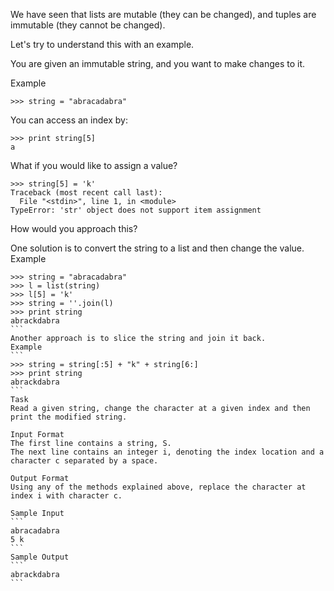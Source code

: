 We have seen that lists are mutable (they can be changed), and tuples are immutable (they cannot be changed).

Let's try to understand this with an example.

You are given an immutable string, and you want to make changes to it.

Example
```
>>> string = "abracadabra"
```
You can access an index by:
```
>>> print string[5]
a
```
What if you would like to assign a value?
```
>>> string[5] = 'k' 
Traceback (most recent call last):
  File "<stdin>", line 1, in <module>
TypeError: 'str' object does not support item assignment
```
How would you approach this?

One solution is to convert the string to a list and then change the value.
Example
````
>>> string = "abracadabra"
>>> l = list(string)
>>> l[5] = 'k'
>>> string = ''.join(l)
>>> print string
abrackdabra
```
Another approach is to slice the string and join it back.
Example
```
>>> string = string[:5] + "k" + string[6:]
>>> print string
abrackdabra
```
Task
Read a given string, change the character at a given index and then print the modified string.

Input Format
The first line contains a string, S.
The next line contains an integer i, denoting the index location and a character c separated by a space.

Output Format
Using any of the methods explained above, replace the character at index i with character c.

Sample Input
```
abracadabra
5 k
```
Sample Output
```
abrackdabra
```